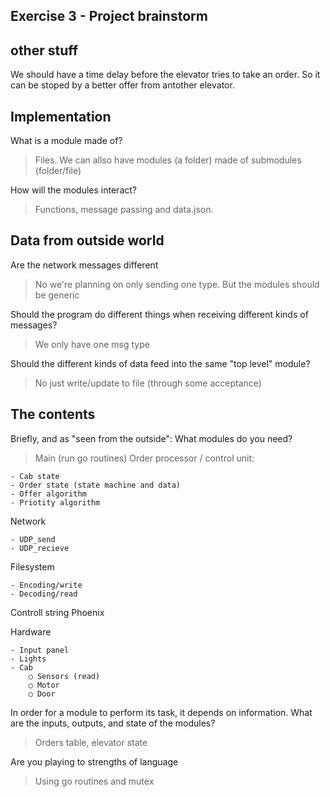 Exercise 3 - Project brainstorm
-------------------------------

## other stuff
We should have a time delay before the elevator tries to take an order. So it can be stoped by a better offer from antother elevator.


## Implementation
What is a module made of?
> Files. We can allso have modules (a folder) made of submodules (folder/file)

How will the modules interact?
> Functions, message passing and data.json.

## Data from outside world
Are the network messages different
> No we're planning on only sending one type. But the modules should be generic

Should the program do different things when receiving different kinds of messages?
> We only have one msg type

Should the different kinds of data feed into the same "top level" module?
> No just write/update to file (through some acceptance)

## The contents
Briefly, and as "seen from the outside": What modules do you need?
> Main (run go routines)
Order processor / control unit:

	- Cab state
	- Order state (state machine and data)
	- Offer algorithm
	- Priotity algorithm

Network

	- UDP_send
	- UDP_recieve

Filesystem

	- Encoding/write
	- Decoding/read

Controll string
Phoenix

Hardware

	- Input panel
	- Lights
	- Cab
		○ Sensors (read)
		○ Motor
		○ Door

In order for a module to perform its task, it depends on information. What are the inputs, outputs, and state of the modules? 
> Orders table, elevator state

Are you playing to strengths of language
> Using go routines and mutex


